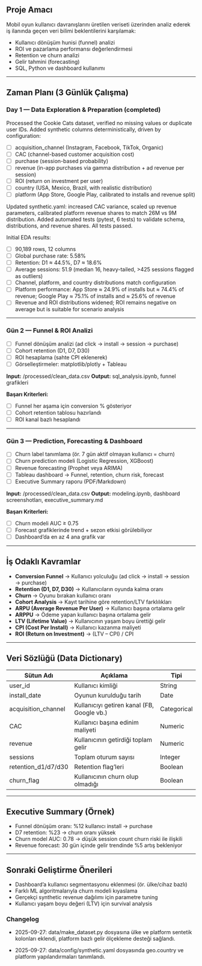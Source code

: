 
## Proje Amacı

Mobil oyun kullanıcı davranışlarını üretilen veriseti üzerinden analiz ederek iş ilanında geçen veri bilimi beklentilerini karşılamak:

* Kullanıcı dönüşüm hunisi (funnel) analizi
* ROI ve pazarlama performansı değerlendirmesi
* Retention ve churn analizi
* Gelir tahmini (forecasting)
* SQL, Python ve dashboard kullanımı

---

## Zaman Planı (3 Günlük Çalışma)

### Day 1 — Data Exploration & Preparation (completed)

Processed the Cookie Cats dataset, verified no missing values or duplicate user IDs.
Added synthetic columns deterministically, driven by configuration:
* [ ] acquisition_channel (Instagram, Facebook, TikTok, Organic)
* [ ] CAC (channel-based customer acquisition cost)
* [ ] purchase (session-based probability)
* [ ] revenue (in-app purchases via gamma distribution + ad revenue per session)
* [ ] ROI (return on investment per user)
* [ ] country (USA, Mexico, Brazil, with realistic distribution)
* [ ] platform (App Store, Google Play, calibrated to installs and revenue split)

Updated synthetic.yaml: increased CAC variance, scaled up revenue parameters, calibrated platform revenue shares to match 26M vs 9M distribution.
Added automated tests (pytest, 6 tests) to validate schema, distributions, and revenue shares. All tests passed.

Initial EDA results:
* [ ] 90,189 rows, 12 columns
* [ ] Global purchase rate: 5.58%
* [ ] Retention: D1 ≈ 44.5%, D7 ≈ 18.6%
* [ ] Average sessions: 51.9 (median 16, heavy-tailed, >425 sessions flagged as outliers)
* [ ] Channel, platform, and country distributions match configuration
* [ ] Platform performance: App Store ≈ 24.9% of installs but ≈ 74.4% of revenue; Google Play ≈ 75.1% of installs and ≈ 25.6% of revenue
* [ ] Revenue and ROI distributions widened; ROI remains negative on average but is suitable for scenario analysis

---

### Gün 2 — Funnel & ROI Analizi

* [ ] Funnel dönüşüm analizi (ad click → install → session → purchase)
* [ ] Cohort retention (D1, D7, D30)
* [ ] ROI hesaplama (sahte CPI eklenerek)
* [ ] Görselleştirmeler: matplotlib/plotly + Tableau

**Input:** /processed/clean_data.csv
**Output:** sql_analysis.ipynb, funnel grafikleri

**Başarı Kriterleri:**

* [ ] Funnel her aşama için conversion % gösteriyor
* [ ] Cohort retention tablosu hazırlandı
* [ ] ROI kanal bazlı hesaplandı

---

### Gün 3 — Prediction, Forecasting & Dashboard

* [ ] Churn label tanımlama (ör. 7 gün aktif olmayan kullanıcı = churn)
* [ ] Churn prediction modeli (Logistic Regression, XGBoost)
* [ ] Revenue forecasting (Prophet veya ARIMA)
* [ ] Tableau dashboard → Funnel, retention, churn risk, forecast
* [ ] Executive Summary raporu (PDF/Markdown)

**Input:** /processed/clean_data.csv
**Output:** modeling.ipynb, dashboard screenshotları, executive_summary.md

**Başarı Kriterleri:**

* [ ] Churn modeli AUC ≥ 0.75
* [ ] Forecast grafiklerinde trend + sezon etkisi görülebiliyor
* [ ] Dashboard’da en az 4 ana grafik var

---

## İş Odaklı Kavramlar

* **Conversion Funnel** → Kullanıcı yolculuğu (ad click → install → session → purchase)
* **Retention (D1, D7, D30)** → Kullanıcıların oyunda kalma oranı
* **Churn** → Oyunu bırakan kullanıcı oranı
* **Cohort Analysis** → Kayıt tarihine göre retention/LTV farklılıkları
* **ARPU (Average Revenue Per User)** → Kullanıcı başına ortalama gelir
* **ARPPU** → Ödeme yapan kullanıcı başına ortalama gelir
* **LTV (Lifetime Value)** → Kullanıcının yaşam boyu ürettiği gelir
* **CPI (Cost Per Install)** → Kullanıcı kazanma maliyeti
* **ROI (Return on Investment)** → (LTV – CPI) / CPI

---

## Veri Sözlüğü (Data Dictionary)

| Sütun Adı           | Açıklama                                   | Tipi        |
| ------------------- | ------------------------------------------ | ----------- |
| user_id             | Kullanıcı kimliği                          | String      |
| install_date        | Oyunun kurulduğu tarih                     | Date        |
| acquisition_channel | Kullanıcıyı getiren kanal (FB, Google vb.) | Categorical |
| CAC                 | Kullanıcı başına edinim maliyeti           | Numeric     |
| revenue             | Kullanıcının getirdiği toplam gelir        | Numeric     |
| sessions            | Toplam oturum sayısı                       | Integer     |
| retention_d1/d7/d30 | Retention flag’leri                        | Boolean     |
| churn_flag          | Kullanıcının churn olup olmadığı           | Boolean     |

---

## Executive Summary (Örnek)

* Funnel dönüşüm oranı: %12 kullanıcı install → purchase
* D7 retention: %23 → churn oranı yüksek
* Churn model AUC: 0.78 → düşük session count churn riski ile ilişkili
* Revenue forecast: 30 gün içinde gelir trendinde %5 artış bekleniyor

---

## Sonraki Geliştirme Önerileri

* Dashboard’a kullanıcı segmentasyonu eklenmesi (ör. ülke/cihaz bazlı)
* Farklı ML algoritmalarıyla churn modeli kıyaslama
* Gerçekçi synthetic revenue dağılımı için parametre tuning
* Kullanıcı yaşam boyu değeri (LTV) için survival analysis


### Changelog
- 2025-09-27: data/make_dataset.py dosyasına ülke ve platform sentetik kolonları eklendi, platform bazlı gelir ölçekleme desteği sağlandı.

- 2025-09-27: data/config/synthetic.yaml dosyasında geo.country ve platform yapılandırmaları tanımlandı.
